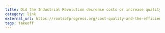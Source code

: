 ```yaml
---
title: Did the Industrial Revolution decrease costs or increase quality?
category: link
external_url: https://rootsofprogress.org/cost-quality-and-the-efficient-frontier
tags: takeoff
---
```

